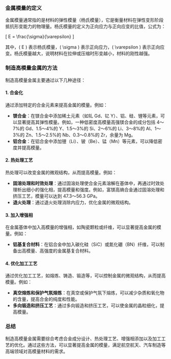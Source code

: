 ### 金属模量的定义
金属模量通常指的是材料的弹性模量（杨氏模量），它是衡量材料在弹性变形阶段抵抗形变能力的物理量。杨氏模量的定义为正向应力与正向应变的比值，公式为：

\[ E = \frac{\sigma}{\varepsilon} \]

其中，\( E \) 表示杨氏模量，\( \sigma \) 表示正向应力，\( \varepsilon \) 表示正向应变。杨氏模量越大，说明材料在拉伸或压缩时形变越小，材料的刚性越强。

### 制造高模量金属的方法
制造高模量金属主要通过以下几种途径：
#### 1. 合金化
通过添加特定的合金元素来提高金属的模量。例如：
- **镁合金**：在镁合金中添加稀土元素（如钆 Gd、钇 Y）、铝、硅、锂等元素，可以显著提高其弹性模量。例如，一种低密度高模量高强镁合金的成分包括 4～7%的 Gd、1.5～4%的 Y、1.5～3%的 Si、2～6%的 Li、3～8%的 Al、1～3%的 Zn、1.5～2.5%的 Nb、0.3～0.8%的 Zr，余量为 Mg。
- **铝合金**：在铝合金中添加锂（Li）、铍（Be）、锰（Mn）等元素，可以降低密度并提高模量。
#### 2. 热处理工艺
热处理可以改变金属的微观结构，从而提高模量。例如：
- **固溶处理和时效处理**：通过固溶处理使合金元素溶解在基体中，再通过时效处理析出细小的强化相，提高模量和强度。例如，富镁高熵合金通过固溶处理和挤压工艺，模量可以达到 47.3～56.3 GPa。
- **退火处理**：通过退火处理消除内应力，优化金属的微观结构。
#### 3. 加入增强相
在金属基体中加入高模量的增强相，如陶瓷颗粒或纤维，可以显著提高金属的模量。例如：
- **铝基复合材料**：在铝合金中加入碳化硅（SiC）或氮化硼（BN）纤维，可以制备出高模量、高强度的金属基复合材料。
#### 4. 优化加工工艺
通过优化加工工艺，如熔炼、铸造、锻造等，可以控制金属的微观结构，从而提高模量。例如：
- **真空熔炼和保护气氛熔炼**：在真空或保护气氛下熔炼，可以减少杂质和氧化物的含量，提高合金的纯度和性能。
- **多向锻造和挤压工艺**：通过多向锻造和挤压工艺，可以使金属的晶粒细化，提高模量。
### 总结
制造高模量金属需要综合考虑合金成分设计、热处理工艺、增强相添加以及加工工艺的优化。通过这些方法，可以显著提高金属的模量，满足航空航天、汽车制造等高端领域对高模量材料的需求。
